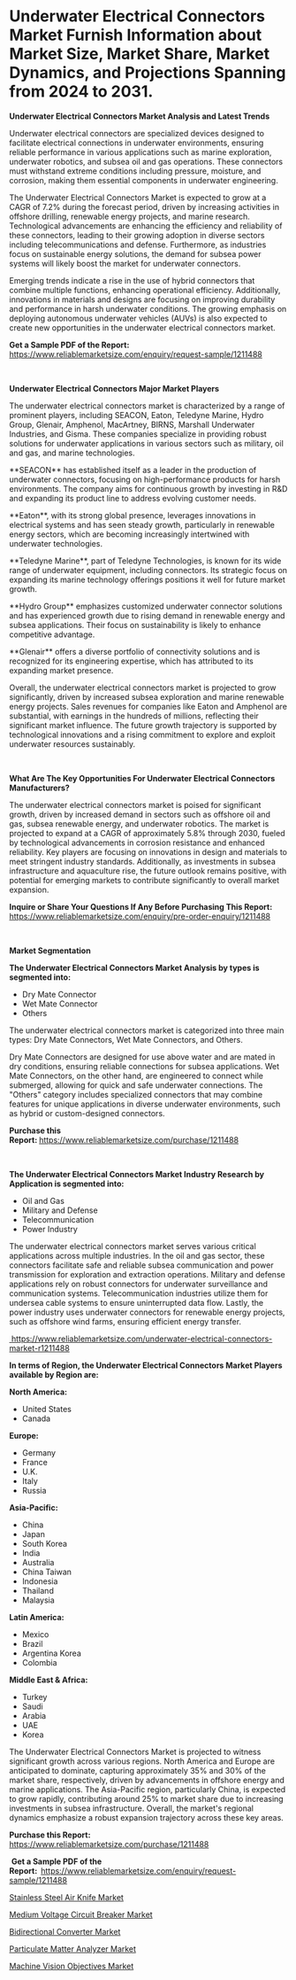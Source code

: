 <p><h1>Underwater Electrical Connectors Market Furnish Information about Market Size, Market Share, Market Dynamics, and Projections Spanning from 2024 to 2031.</h1></p><p><strong>Underwater Electrical Connectors Market Analysis and Latest Trends</strong></p>
<p><p>Underwater electrical connectors are specialized devices designed to facilitate electrical connections in underwater environments, ensuring reliable performance in various applications such as marine exploration, underwater robotics, and subsea oil and gas operations. These connectors must withstand extreme conditions including pressure, moisture, and corrosion, making them essential components in underwater engineering.</p><p>The Underwater Electrical Connectors Market is expected to grow at a CAGR of 7.2% during the forecast period, driven by increasing activities in offshore drilling, renewable energy projects, and marine research. Technological advancements are enhancing the efficiency and reliability of these connectors, leading to their growing adoption in diverse sectors including telecommunications and defense. Furthermore, as industries focus on sustainable energy solutions, the demand for subsea power systems will likely boost the market for underwater connectors.</p><p>Emerging trends indicate a rise in the use of hybrid connectors that combine multiple functions, enhancing operational efficiency. Additionally, innovations in materials and designs are focusing on improving durability and performance in harsh underwater conditions. The growing emphasis on deploying autonomous underwater vehicles (AUVs) is also expected to create new opportunities in the underwater electrical connectors market.</p></p>
<p><strong>Get a Sample PDF of the Report:&nbsp;</strong> <a href="https://www.reliablemarketsize.com/enquiry/request-sample/1211488?utm_campaign=1326&utm_medium=2&utm_source=Github&utm_content=ia&utm_term=05102024&utm_id=underwater-electrical-connectors">https://www.reliablemarketsize.com/enquiry/request-sample/1211488</a></p>
<p>&nbsp;</p>
<p><strong>Underwater Electrical Connectors Major Market Players</strong></p>
<p><p>The underwater electrical connectors market is characterized by a range of prominent players, including SEACON, Eaton, Teledyne Marine, Hydro Group, Glenair, Amphenol, MacArtney, BIRNS, Marshall Underwater Industries, and Gisma. These companies specialize in providing robust solutions for underwater applications in various sectors such as military, oil and gas, and marine technologies.</p><p>**SEACON** has established itself as a leader in the production of underwater connectors, focusing on high-performance products for harsh environments. The company aims for continuous growth by investing in R&D and expanding its product line to address evolving customer needs.</p><p>**Eaton**, with its strong global presence, leverages innovations in electrical systems and has seen steady growth, particularly in renewable energy sectors, which are becoming increasingly intertwined with underwater technologies.</p><p>**Teledyne Marine**, part of Teledyne Technologies, is known for its wide range of underwater equipment, including connectors. Its strategic focus on expanding its marine technology offerings positions it well for future market growth.</p><p>**Hydro Group** emphasizes customized underwater connector solutions and has experienced growth due to rising demand in renewable energy and subsea applications. Their focus on sustainability is likely to enhance competitive advantage.</p><p>**Glenair** offers a diverse portfolio of connectivity solutions and is recognized for its engineering expertise, which has attributed to its expanding market presence. </p><p>Overall, the underwater electrical connectors market is projected to grow significantly, driven by increased subsea exploration and marine renewable energy projects. Sales revenues for companies like Eaton and Amphenol are substantial, with earnings in the hundreds of millions, reflecting their significant market influence. The future growth trajectory is supported by technological innovations and a rising commitment to explore and exploit underwater resources sustainably.</p></p>
<p>&nbsp;</p>
<p><strong>What Are The Key Opportunities For Underwater Electrical Connectors Manufacturers?</strong></p>
<p><p>The underwater electrical connectors market is poised for significant growth, driven by increased demand in sectors such as offshore oil and gas, subsea renewable energy, and underwater robotics. The market is projected to expand at a CAGR of approximately 5.8% through 2030, fueled by technological advancements in corrosion resistance and enhanced reliability. Key players are focusing on innovations in design and materials to meet stringent industry standards. Additionally, as investments in subsea infrastructure and aquaculture rise, the future outlook remains positive, with potential for emerging markets to contribute significantly to overall market expansion.</p></p>
<p><strong>Inquire or Share Your Questions If Any Before Purchasing This Report:</strong> <a href="https://www.reliablemarketsize.com/enquiry/pre-order-enquiry/1211488?utm_campaign=1326&utm_medium=2&utm_source=Github&utm_content=ia&utm_term=05102024&utm_id=underwater-electrical-connectors">https://www.reliablemarketsize.com/enquiry/pre-order-enquiry/1211488</a></p>
<p>&nbsp;</p>
<p><strong>Market Segmentation</strong></p>
<p><strong>The Underwater Electrical Connectors Market Analysis by types is segmented into:</strong></p>
<p><ul><li>Dry Mate Connector</li><li>Wet Mate Connector</li><li>Others</li></ul></p>
<p><p>The underwater electrical connectors market is categorized into three main types: Dry Mate Connectors, Wet Mate Connectors, and Others. </p><p>Dry Mate Connectors are designed for use above water and are mated in dry conditions, ensuring reliable connections for subsea applications. Wet Mate Connectors, on the other hand, are engineered to connect while submerged, allowing for quick and safe underwater connections. The "Others" category includes specialized connectors that may combine features for unique applications in diverse underwater environments, such as hybrid or custom-designed connectors.</p></p>
<p><strong>Purchase this Report:&nbsp;</strong><a href="https://www.reliablemarketsize.com/purchase/1211488?utm_campaign=1326&utm_medium=2&utm_source=Github&utm_content=ia&utm_term=05102024&utm_id=underwater-electrical-connectors">https://www.reliablemarketsize.com/purchase/1211488</a></p>
<p>&nbsp;</p>
<p><strong>The Underwater Electrical Connectors Market Industry Research by Application is segmented into:</strong></p>
<p><ul><li>Oil and Gas</li><li>Military and Defense</li><li>Telecommunication</li><li>Power Industry</li></ul></p>
<p><p>The underwater electrical connectors market serves various critical applications across multiple industries. In the oil and gas sector, these connectors facilitate safe and reliable subsea communication and power transmission for exploration and extraction operations. Military and defense applications rely on robust connectors for underwater surveillance and communication systems. Telecommunication industries utilize them for undersea cable systems to ensure uninterrupted data flow. Lastly, the power industry uses underwater connectors for renewable energy projects, such as offshore wind farms, ensuring efficient energy transfer.</p></p>
<p><a href="https://www.reliablemarketsize.com/underwater-electrical-connectors-market-r1211488?utm_campaign=1326&utm_medium=2&utm_source=Github&utm_content=ia&utm_term=05102024&utm_id=underwater-electrical-connectors">&nbsp;https://www.reliablemarketsize.com/underwater-electrical-connectors-market-r1211488</a></p>
<p><strong>In terms of Region, the Underwater Electrical Connectors Market Players available by Region are:</strong></p>
<p>
    <p> <strong> North America: </strong>
        <ul>
            <li>United States</li>
            <li>Canada</li>
        </ul>
        </p> 
    <p> <strong> Europe: </strong>
        <ul>
            <li>Germany</li>
            <li>France</li>
            <li>U.K.</li>
            <li>Italy</li>
            <li>Russia</li>
        </ul>
        </p> 
    <p> <strong> Asia-Pacific: </strong>
        <ul>
            <li>China</li>
            <li>Japan</li>
            <li>South Korea</li>
            <li>India</li>
            <li>Australia</li>
            <li>China Taiwan</li>
            <li>Indonesia</li>
            <li>Thailand</li>
            <li>Malaysia</li>
        </ul>
        </p> 
    <p> <strong> Latin America: </strong>
        <ul>
            <li>Mexico</li>
            <li>Brazil</li>
            <li>Argentina Korea</li>
            <li>Colombia</li>
        </ul>
        </p> 
    <p> <strong> Middle East & Africa: </strong>
        <ul>
            <li>Turkey</li>
            <li>Saudi</li>
            <li>Arabia</li>
            <li>UAE</li>
            <li>Korea</li>
        </ul>
    </p>
    </p>
<p><p>The Underwater Electrical Connectors Market is projected to witness significant growth across various regions. North America and Europe are anticipated to dominate, capturing approximately 35% and 30% of the market share, respectively, driven by advancements in offshore energy and marine applications. The Asia-Pacific region, particularly China, is expected to grow rapidly, contributing around 25% to market share due to increasing investments in subsea infrastructure. Overall, the market's regional dynamics emphasize a robust expansion trajectory across these key areas.</p></p>
<p><strong>Purchase this Report: </strong><a href="https://www.reliablemarketsize.com/purchase/1211488?utm_campaign=1326&utm_medium=2&utm_source=Github&utm_content=ia&utm_term=05102024&utm_id=underwater-electrical-connectors">https://www.reliablemarketsize.com/purchase/1211488</a></p>
<p>&nbsp;<strong>Get a Sample PDF of the Report:&nbsp;&nbsp;</strong><a href="https://www.reliablemarketsize.com/enquiry/request-sample/1211488?utm_campaign=1326&utm_medium=2&utm_source=Github&utm_content=ia&utm_term=05102024&utm_id=underwater-electrical-connectors">https://www.reliablemarketsize.com/enquiry/request-sample/1211488</a></p>
<p><strong></strong></p>
<p><p><a href="https://www.linkedin.com/pulse/competitive-intelligence-stainless-steel-air-knife-market-ioyae?utm_campaign=1326&utm_medium=2&utm_source=Github&utm_content=ia&utm_term=05102024&utm_id=underwater-electrical-connectors">Stainless Steel Air Knife Market</a></p><p><a href="https://www.linkedin.com/pulse/medium-voltage-circuit-breaker-sector-surge-4-growth-roadmap-hujke?utm_campaign=1326&utm_medium=2&utm_source=Github&utm_content=ia&utm_term=05102024&utm_id=underwater-electrical-connectors">Medium Voltage Circuit Breaker Market</a></p><p><a href="https://issuu.com/reportprime-2/docs/bidirectional-converter-market-size_615957d75de1d5?utm_campaign=1326&utm_medium=2&utm_source=Github&utm_content=ia&utm_term=05102024&utm_id=underwater-electrical-connectors">Bidirectional Converter Market</a></p><p><a href="https://www.linkedin.com/pulse/market-forecast-global-particulate-matter-analyzer-trends-utohe?utm_campaign=1326&utm_medium=2&utm_source=Github&utm_content=ia&utm_term=05102024&utm_id=underwater-electrical-connectors">Particulate Matter Analyzer Market</a></p><p><a href="https://issuu.com/reportprime-2/docs/machine-vision-objectives-market-si_4d37259f4c7a0c?utm_campaign=1326&utm_medium=2&utm_source=Github&utm_content=ia&utm_term=05102024&utm_id=underwater-electrical-connectors">Machine Vision Objectives Market</a></p></p>